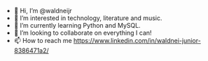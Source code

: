 - 👋 Hi, I’m @waldneijr
- 👀 I’m interested in technology, literature and music.
- 🌱 I’m currently learning Python and MySQL.
- 💞️ I’m looking to collaborate on everything I can!
- 📫 How to reach me https://www.linkedin.com/in/waldnei-junior-8386471a2/

<!---
waldneijr/waldneijr is a ✨ special ✨ repository because its `README.md` (this file) appears on your GitHub profile.
You can click the Preview link to take a look at your changes.
--->
